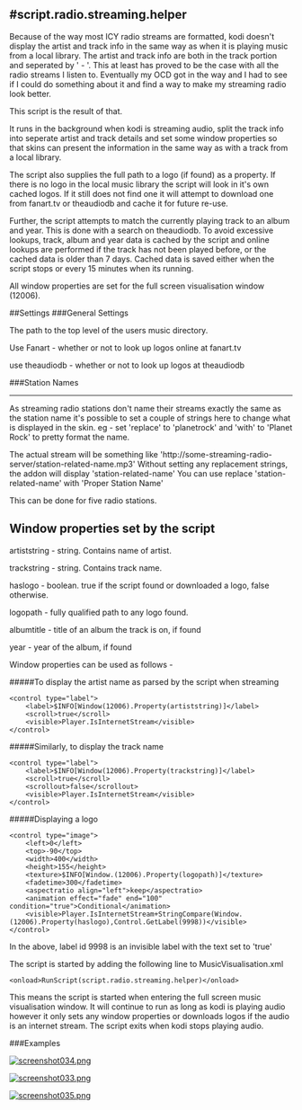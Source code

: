 #script.radio.streaming.helper
-----------------------------

Because of the way most ICY radio streams are formatted, kodi doesn't display the artist
and track info in the same way as when it is playing music from a local library.  The artist
and track info are both in the track portion and seperated by ' - '.  This at least has proved
to be the case with all the radio streams I listen to.  Eventually my OCD got in the way and I
had to see if I could do something about it and find a way to make my streaming radio look better.

This script is the result of that.

It runs in the background when kodi is streaming audio, split the track info into 
seperate artist and track details and set some window properties so that skins can present the 
information in the same way as with a track from a local library.

The script also supplies the full path to a logo (if found) as a property.  If there is no logo in
the local music library the script will look in it's own cached logos.  If it still does not find
one it will attempt to download one from fanart.tv or theaudiodb and cache it for future re-use.

Further, the script attempts to match the currently playing track to an album and year.  This is done with
a search on theaudiodb.  To avoid excessive lookups, track, album and year data is cached by the script and online
lookups are performed if the track has not been played before, or the cached data is older than 7 days.
Cached data is saved either when the script stops or every 15 minutes when its running.

All window properties are set for the full screen visualisation window (12006).

##Settings
###General Settings

The path to the top level of the users music directory.

Use Fanart - whether or not to look up logos online at fanart.tv

use theaudiodb - whether or not to look up logos at theaudiodb

###Station Names
***

As streaming radio stations don't name their streams exactly the same as the station name
it's possible to set a couple of strings here to change what is displayed in the skin.
eg - set 'replace' to 'planetrock' and 'with' to 'Planet Rock' to pretty format the name.

The actual stream will be something like 'http://some-streaming-radio-server/station-related-name.mp3'
Without setting any replacement strings, the addon will display 'station-related-name'
You can use replace 'station-related-name' with 'Proper Station Name'

This can be done for five radio stations.


Window properties set by the script
---

artiststring - string. Contains name of artist.

trackstring - string. Contains track name.

haslogo - boolean. true if the script found or downloaded a logo, false otherwise.

logopath - fully qualified path to any logo found.

albumtitle - title of an album the track is on, if found

year - year of the album, if found

Window properties can be used as follows -

#####To display the artist name as parsed by the script when streaming

```
<control type="label">
    <label>$INFO[Window(12006).Property(artiststring)]</label>
    <scroll>true</scroll>
    <visible>Player.IsInternetStream</visible>
</control>
```

#####Similarly, to display the track name 

```
<control type="label">
    <label>$INFO[Window(12006).Property(trackstring)]</label>
    <scroll>true</scroll>
    <scrollout>false</scrollout>
    <visible>Player.IsInternetStream</visible>
</control>
```

#####Displaying a logo

```
<control type="image">
    <left>0</left>
    <top>-90</top>
    <width>400</width>
    <height>155</height>
    <texture>$INFO[Window.(12006).Property(logopath)]</texture>
    <fadetime>300</fadetime>
    <aspectratio align="left">keep</aspectratio>
    <animation effect="fade" end="100" condition="true">Conditional</animation>
    <visible>Player.IsInternetStream+StringCompare(Window.(12006).Property(haslogo),Control.GetLabel(9998))</visible>
</control>
```

In the above, label id 9998 is an invisible label with the text set to 'true'


The script is started by adding the following line to MusicVisualisation.xml
```
<onload>RunScript(script.radio.streaming.helper)</onload>
```
This means the script is started when entering the full screen music visualisation window.  It will
continue to run as long as kodi is playing audio however it only sets any window properties or downloads
logos if the audio is an internet stream.  The script exits when kodi stops playing audio.

###Examples

[![screenshot034.png](https://s5.postimg.org/gvq49abrb/screenshot034.png)](https://postimg.org/image/jd1vgjvnn/)

[![screenshot033.png](https://s5.postimg.org/5i3ky318n/screenshot033.png)](https://postimg.org/image/9r8b094hv/)

[![screenshot035.png](https://s5.postimg.org/8eqlyd72f/screenshot035.png)](https://postimg.org/image/fupvk5urn/)


